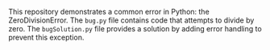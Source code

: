 This repository demonstrates a common error in Python: the ZeroDivisionError.  The `bug.py` file contains code that attempts to divide by zero.  The `bugSolution.py` file provides a solution by adding error handling to prevent this exception.